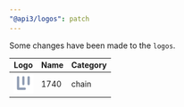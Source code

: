 ```yaml
---
"@api3/logos": patch
---
```


Some changes have been made to the `logos`.

|Logo|Name|Category|
|---|---|---|
|<img src="./raw/chains/Chain1740.svg" width="36" alt="">|1740|chain|
